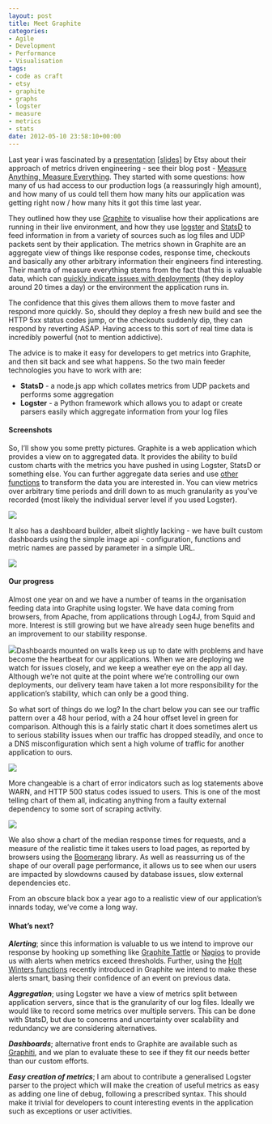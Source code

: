 ```yaml
---
layout: post
title: Meet Graphite
categories:
- Agile
- Development
- Performance
- Visualisation
tags:
- code as craft
- etsy
- graphite
- graphs
- logster
- measure
- metrics
- stats
date: 2012-05-10 23:58:10+00:00
---
```


Last year i was fascinated by a [presentation](http://velocityconf.com/velocity2011/public/schedule/detail/17776) [[slides]](http://www.slideshare.net/mikebrittain/metrics-driven-engineering-at-etsy) by Etsy about their approach of metrics driven engineering - see their blog post - [Measure Anything, Measure Everything](http://codeascraft.etsy.com/2011/02/15/measure-anything-measure-everything/). They started with some questions: how many of us had access to our production logs (a reassuringly high amount), and how many of us could tell them how many hits our application was getting right now / how many hits it got this time last year.

They outlined how they use [Graphite](http://graphite.wikidot.com/) to visualise how their applications are running in their live environment, and how they use [logster](https://github.com/etsy/logster) and [StatsD](https://github.com/etsy/statsd) to feed information in from a variety of sources such as log files and UDP packets sent by their application. The metrics shown in Graphite are an aggregate view of things like response codes, response time, checkouts and basically any other arbitrary information their engineers find interesting. Their mantra of measure everything stems from the fact that this is valuable data, which can [quickly indicate issues with deployments](http://codeascraft.etsy.com/2010/12/08/track-every-release/) (they deploy around 20 times a day) or the environment the application runs in.

The confidence that this gives them allows them to move faster and respond more quickly. So, should they deploy a fresh new build and see the HTTP 5xx status codes jump, or the checkouts suddenly dip, they can respond by reverting ASAP. Having access to this sort of real time data is incredibly powerful (not to mention addictive).

The advice is to make it easy for developers to get metrics into Graphite, and then sit back and see what happens. So the two main feeder technologies you have to work with are:

* **StatsD** - a node.js app which collates metrics from UDP packets and performs some aggregation
* **Logster** - a Python framework which allows you to adapt or create parsers easily which aggregate information from your log files

#### Screenshots

So, I’ll show you some pretty pictures. Graphite is a web application which provides a view on to aggregated data. It provides the ability to build custom charts with the metrics you have pushed in using Logster, StatsD or something else. You can further aggregate data series and use [other functions](http://graphite.readthedocs.org/en/1.0/functions.html) to transform the data you are interested in. You can view metrics over arbitrary time periods and drill down to as much granularity as you’ve recorded (most likely the individual server level if you used Logster).

![](http://graphite.wikidot.com/local--files/screen-shots/graphite_fullscreen_800.png)

It also has a dashboard builder, albeit slightly lacking - we have built custom dashboards using the simple image api - configuration, functions and metric names are passed by parameter in a simple URL.


![](http://graphite.wikidot.com/local--files/screen-shots/graphite_cli_800.png)

#### Our progress

Almost one year on and we have a number of teams in the organisation feeding data into Graphite using logster. We have data coming from browsers, from Apache, from applications through Log4J, from Squid and more. Interest is still growing but we have already seen huge benefits and an improvement to our stability response.

[![](http://markisadeveloper.files.wordpress.com/2012/05/dashboard.png)](http://markisadeveloper.files.wordpress.com/2012/05/dashboard.png)Dashboards mounted on walls keep us up to date with problems and have become the heartbeat for our applications. When we are deploying we watch for issues closely, and we keep a weather eye on the app all day. Although we’re not quite at the point where we’re controlling our own deployments, our delivery team have taken a lot more responsibility for the application’s stability, which can only be a good thing.

So what sort of things do we log? In the chart below you can see our traffic pattern over a 48 hour period, with a 24 hour offset level in green for comparison. Although this is a fairly static chart it does sometimes alert us to serious stability issues when our traffic has dropped steadily, and once to a DNS misconfiguration which sent a high volume of traffic for another application to ours.

[![](http://markisadeveloper.files.wordpress.com/2012/05/traffic.png)](http://markisadeveloper.files.wordpress.com/2012/05/traffic.png)

More changeable is a chart of error indicators such as log statements above WARN, and HTTP 500 status codes issued to users. This is one of the most telling chart of them all, indicating anything from a faulty external dependency to some sort of scraping activity.

[![](http://markisadeveloper.files.wordpress.com/2012/05/errors.png)](http://markisadeveloper.files.wordpress.com/2012/05/errors.png)

We also show a chart of the median response times for requests, and a measure of the realistic time it takes users to load pages, as reported by browsers using the [Boomerang](http://yahoo.github.com/boomerang/doc/) library. As well as reassurring us of the shape of our overall page performance, it allows us to see when our users are impacted by slowdowns caused by database issues, slow external dependencies etc.

From an obscure black box a year ago to a realistic view of our application’s innards today, we’ve come a long way.


#### What’s next?


_**Alerting**_; since this information is valuable to us we intend to improve our response by hooking up something like [Graphite Tattle](https://github.com/wayfair/Graphite-Tattle) or [Nagios](http://www.nagios.org/) to provide us with alerts when metrics exceed thresholds. Further, using the [Holt Winters functions](http://graphite.readthedocs.org/en/1.0/functions.html#graphite.render.functions.holtWintersAberration) recently introduced in Graphite we intend to make these alerts smart, basing their confidence of an event on previous data.

_**Aggregation**_; using Logster we have a view of metrics split between application servers, since that is the granularity of our log files. Ideally we would like to record some metrics over multiple servers. This can be done with StatsD, but due to concerns and uncertainty over scalability and redundancy we are considering alternatives.

_**Dashboards**_; alternative front ends to Graphite are available such as [Graphiti](https://github.com/paperlesspost/graphiti), and we plan to evaluate these to see if they fit our needs better than our custom efforts.

_**Easy creation of metrics**_; I am about to contribute a generalised Logster parser to the project which will make the creation of useful metrics as easy as adding one line of debug, following a prescribed syntax. This should make it trivial for developers to count interesting events in the application such as exceptions or user activities.
